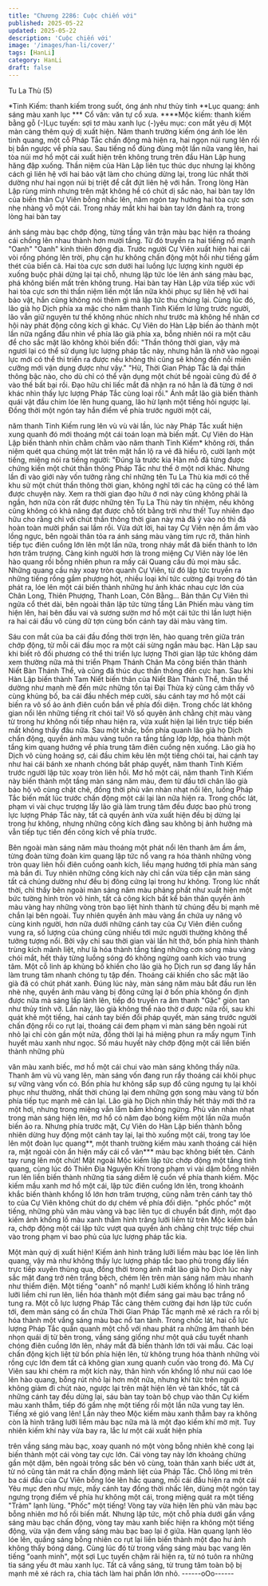```yaml
---
title: "Chương 2286: Cuộc chiến với"
published: 2025-05-22
updated: 2025-05-22
description: 'Cuộc chiến với'
image: '/images/han-li/cover/'
tags: [HanLi]
category: HanLi
draft: false
---
```


Tu La Thù (5)

*Tinh Kiếm: thanh kiếm trong suốt, óng ánh như thủy tinh
**Lục quang: ánh sáng màu xanh lục
*** Cổ văn: văn tự cổ xưa.
****Mộc kiếm: thanh kiếm bằng gỗ
(-)Lục tuyến: sợi tơ màu xanh lục
(-)yêu mục: con mắt yêu dị
Một màn càng thêm quỷ dị xuất hiện.
Năm thanh trường kiếm óng ánh lóe lên tinh quang, một cỗ Pháp
Tắc chấn động mà hiện ra, hai ngọn núi rung lên rồi bị bắn ngược
về phía sau.
Sau tiếng nổ đùng đùng một lần nữa vang lên, hai tòa núi mơ hồ
một cái xuất hiện trên không trung trên đầu Hàn Lập hung hăng
đập xuống.
Thần niệm của Hàn Lập liên tục thúc dục nhưng lại không cách gì
liên hệ với hai bảo vật làm cho chúng dừng lại, trong lúc nhất thời
dường như hai ngọn núi bị triệt để cắt đứt liên hệ với hắn.
Trong lòng Hàn Lập rùng mình nhưng trên mặt không hề có chút
dị sắc nào, hai bàn tay lớn của biến thân Cự Viên bỗng nhấc lên,
năm ngón tay hướng hai tòa cực sơn nhẹ nhàng vỗ một cái.
Trong nháy mắt khi hai bàn tay lớn đánh ra, trong lòng hai bàn tay

ánh sáng màu bạc chớp động, từng tầng vân trận màu bạc hiện
ra thoáng cái chồng lên nhau thành hơn mười tầng.
Từ đó truyền ra hai tiếng nổ mạnh "Oanh" "Oanh" kinh thiên động
địa.
Trước người Cự Viên xuất hiện hai cái vòi rồng phóng lên trời,
phụ cận hư không chấn động một hồi như tiếng gầm thét của biển
cả.
Hai tòa cực sơn dưới hai luồng lực lượng kinh người ép xuống
buộc phải dừng lại tại chỗ, nhưng lập tức lóe lên ánh sáng màu
bạc, phá không biến mất trên không trung.
Hai bàn tay Hàn Lập vừa tiếp xúc với hai tòa cực sơn thì thần
niệm liền một lần nữa khôi phục sự liên hệ với hai bảo vật, hắn
cũng không nói thêm gì mà lập tức thu chúng lại.
Cùng lúc đó, lão già họ Dịch phía xa mặc cho năm thanh Tinh
Kiếm lơ lửng trước người, lão vẫn giữ nguyên tư thế không nhúc
nhích như trước mà không hề nhân cơ hội này phát động công
kích gì khác.
Cự Viên do Hàn Lập biến ảo thành một lần nữa ngẩng đầu nhìn
về phía lão già phía xa, bỗng nhiên nói ra một câu để cho sắc mặt
lão không khỏi biến đổi:
"Thần thông thời gian, vậy mà ngươi lại có thể sử dụng lực lượng
pháp tắc này, nhưng hẳn là nhờ vào ngoại lực mới có thể thi triển
ra được nếu không thì cũng sẽ không đến nỗi miễn cưỡng mới
vận dụng được như vậy."
"Hừ, Thời Gian Pháp Tắc là đại thần thông bậc nào, cho dù chỉ có
thể vận dụng một chút bề ngoài cũng đủ để ở vào thế bất bại rồi.
Đạo hữu chỉ liếc mắt đã nhận ra nó hẳn là đã từng ở nơi khác
nhìn thấy lực lượng Pháp Tắc cùng loại rồi." Ánh mắt lão già biến
thành quái vật đầu chim lóe lên hung quang, lão hừ lạnh một tiếng
hỏi ngược lại.
Đồng thời một ngón tay hắn điểm về phía trước người một cái,

năm thanh Tinh Kiếm rung lên vù vù vài lần, lúc này Pháp Tắc
xuất hiện xung quanh đó mới thoáng một cái toán loạn mà biến
mất.
Cự Viên do Hàn Lập biến thành nhìn chằm chằm vào năm thanh
Tinh Kiếm* không rời, thần niệm quét qua chúng một lát trên mặt
hắn lộ ra vẻ đã hiểu rõ, cười lạnh một tiếng, miệng nói ra tiếng
người:
"Đúng là trước kia Hàn mỗ đã từng được chứng kiến một chút
thần thông Pháp Tắc như thế ở một nơi khác. Nhưng lần đi vào
giới này vốn tưởng rằng chỉ những tên Tu La Thù kia mới có thể
khu sử một chút thần thông thời gian, không nghĩ tới các hạ cũng
có thể làm được chuyện này. Xem ra thời gian đạo hữu ở nơi này
cũng không phải là ngắn, hơn nữa còn rất được những tên Tu La
Thù này tín nhiệm, nếu không cũng không có khả năng đạt được
chỗ tốt bằng trời như thế! Tuy nhiên đạo hữu cho rằng chỉ với
chút thần thông thời gian này mà đã ỷ vào nó thì đã hoàn toàn
mười phần sai lầm rồi.
Vừa dứt lời, hai tay Cự Viên nện ầm ầm vào lồng ngực, bên ngoài
thân tỏa ra ánh sáng màu vàng tím rực rỡ, thân hình tiếp tục điên
cuồng lớn lên một lần nữa, trong nháy mắt đã biến thành to lớn
hơn trăm trượng.
Càng kinh người hơn là trong miệng Cự Viên này lóe lên hào
quang rồi bỗng nhiên phun ra mấy cái Quang cầu đủ mọi màu
sắc.
Những quang cầu này xoay tròn quanh Cự Viên, từ đó lập tức
truyền ra những tiếng rồng gầm phượng hót, nhiều loại khí tức
cường đại trong đó tản phát ra, lóe lên một cái biến thành những
hư ảnh khác nhau cực lớn của Chân Long, Thiên Phượng, Thanh
Loan, Côn Bằng…
Bản thân Cự Viên thì ngửa cổ thét dài, bên ngoài thân lập tức
từng tầng Lân Phiến màu vàng tím hiện lên, hai bên đầu vai và
sương sườn mơ hồ một cái tức thì lần lượt hiện ra hai cái đầu vô
cùng dữ tợn cùng bốn cánh tay dài màu vàng tím.

Sáu con mắt của ba cái đầu đồng thời trợn lên, hào quang trên
giữa trán chớp động, từ mỗi cái đầu mọc ra một cái sừng ngắn
màu bạc.
Hàn Lập sau khi biết rõ đối phương có thể thi triển lực lượng Thời
gian lập tức không dám xem thường nữa mà thi triển Phạm
Thánh Chân Ma công biến thân thành Niết Bàn Thánh Thể, và
cũng đã thúc dục thần thông đến cực hạn.
Sau khi Hàn Lập biến thành Tam Niết biến thân của Niết Bàn
Thánh Thể, thân thể dường như mạnh mẽ đến mức những tồn tại
Đại Thừa kỳ cũng cảm thấy vô cùng khủng bố, ba cái đầu nhếch
mép cười, sáu cánh tay mơ hồ một cái biến ra vô số ảo ảnh điên
cuồn bắn về phía đối diện.
Trong chốc lát không gian nổi lên những tiếng rít chói tai!
Vô số quyên ảnh chằng chịt màu vàng từ trong hư không nối tiếp
nhau hiện ra, vừa xuất hiện lại liền trực tiếp biến mất không thấy
đâu nữa.
Sau một khắc, bốn phía quanh lão già họ Dịch chấn động, quyền
ảnh màu vàng tuôn ra tầng tầng lớp lớp, hóa thành một tầng kim
quang hướng về phía trung tâm điên cuồng nện xuống.
Lão già họ Dịch vô cùng hoảng sợ, cái đầu chim kêu lên một tiếng
chói tai, hai cánh tay như hai cái bánh xe nhanh chóng bắt pháp
quyết, năm thanh Tinh Kiếm trước người lập tức xoay tròn liên
hồi.
Mơ hồ một cái, năm thanh Tinh Kiếm này biến thành một tầng
màn sáng năm màu, đem từ đầu tới chân lão già bảo hộ vô cùng
chặt chẽ, đồng thời phù văn nhàn nhạt nổi lên, luồng Pháp Tắc
biến mất lúc trước chấn động một cái lại làn nữa hiện ra.
Trong chốc lát, phạm vi vài chục trượng lấy lão già làm trung tâm
đều được bao phủ trong lực lượng Pháp Tắc này, tất cả quyền
ảnh vừa xuất hiện đều bị dừng lại trong hư không, nhưng những
công kích đằng sau không bị ảnh hưởng mà vẫn tiếp tục tiến đến
công kích về phía trước.

Bên ngoài màn sáng năm màu thoáng một phát nổi lên thanh âm
ầm ầm, từng đoàn từng đoàn kim quang lập tức nổ vang ra hóa
thành những vòng tròn quay liên hồi điên cuồng oanh kích, liều
mạng hướng tới phía màn sáng mà bắn đi. Tuy nhiên những công
kích này chỉ cần vừa tiếp cận màn sáng tất cả chúng dường như
đều bị đông cứng lại trong hư không.
Trong lúc nhất thời, chỉ thấy bên ngoài màn sáng năm màu phảng
phất như xuất hiện một bức tường hình tròn vô hình, tất cả công
kích bất kể bản thân quyền ảnh màu vàng hay những vòng tròn
bạo liệt hình thành từ chúng đều bị mạnh mẽ chắn lại bên ngoài.
Tuy nhiên quyền ảnh màu vàng ẩn chứa uy năng vô cùng kinh
người, hơn nữa dưới những cánh tay của Cự Viên điên cuồng
vung ra, số lượng của chúng cũng nhiều tới mức người thường
không thể tưởng tượng nổi.
Bởi vậy chỉ sau thời gian vài lần hít thở, bốn phía hình thành trùng
kích mãnh liệt, như là hóa thành tầng tầng những cơn sóng màu
vàng chói mắt, hết thảy từng luồng sóng đó không ngừng oanh
kích vào trung tâm.
Một cỗ linh áp khủng bố khiến cho lão già họ Dịch run sợ đang lấy
hắn làm trung tâm nhanh chóng tụ tập đến.
Thoáng cái khiến cho sắc mặt lão già đã có chút phát xanh.
Đúng lúc này, màn sáng năm màu bắt đầu run lên nhè nhẹ, quyền
ảnh màu vàng bị đông cứng lại ở bốn phía không ổn định được
nữa mà sáng lấp lánh lên, tiếp đó truyền ra âm thanh "Gặc" giòn
tan như thủy tinh vỡ.
Lần này, lão già không thể nào thờ ơ được nữa rồi, sau khi quát
khẽ một tiếng, hai cánh tay biến đổi pháp quyết, màn sáng trước
người chấn động rồi co rụt lại, thoáng cái đem phạm vi màn sáng
bên ngoài rút nhỏ lại chỉ còn gần một nửa, đồng thời lại há miệng
phun ra mấy ngụm Tinh huyết màu xanh như ngọc.
Số máu huyết này chớp động một cái liền biến thành những phù

văn màu xanh biếc, mơ hồ một cái chui vào màn sáng không thấy
nữa.
Thanh âm vù vù vang lên, màn sáng vốn đang run rẩy thoáng cái
khôi phục sự vững vàng vốn có.
Bốn phía hư không sắp sụp đổ cũng ngưng tụ lại khôi phục như
thường, nhất thời chúng lại đem những gợn song màu vàng từ
bốn phía tiếp tục mạnh mẽ cản lại.
Lão già họ Dịch nhìn thấy hết thảy mới thở ra một hơi, nhưng
trong miệng vẫn lẩm bẩm không ngừng.
Phù văn nhàn nhạt trong màn sáng hiện lên, mơ hồ có năm đạo
bóng kiếm một lần nữa muốn biến ảo ra.
Nhưng phía trước mặt, Cự Viên do Hàn Lập biến thành bỗng
nhiên dừng huy động một cánh tay lại, lại thò xuống một cái, trong
tay lóe lên một đoàn lục quang**, một thanh trường kiếm màu
xanh thoáng cái hiện ra, mặt ngoài còn ẩn hiện mấy cái cổ văn***
màu bạc không biết tên.
Cánh tay rung lên một chút!
Mặt ngoài Mộc kiếm lập tức chớp động một tầng tinh quang, cùng
lúc đó Thiên Địa Nguyên Khí trong phạm vi vài dặm bỗng nhiên
run lên liền biến thành những tia sáng diễm lệ cuốn về phía thanh
kiếm.
Mộc kiếm mầu xanh mơ hồ một cái, lập tức điên cuồng lớn lên,
trong khoảnh khắc biến thành khổng lồ lớn hơn trăm trượng, cũng
nằm trên cánh tay thô to của Cự Viên không chút do dự chém về
phía đối diện.
"phốc phốc" một tiếng, những phù văn màu vàng và bạc liên tục
di chuyển bất định, một đạo kiếm ảnh khổng lồ màu xanh thẫm
hình trăng lưỡi liềm từ trên Mộc kiếm bắn ra, chớp động một cái
lập tức vượt qua quyền ảnh chằng chịt trực tiếp chui vào trong
phạm vi bao phủ của lực lượng pháp tắc kia.

Một màn quỷ dị xuất hiện!
Kiếm ảnh hình trăng lưỡi liềm màu bạc lóe lên linh quang, vậy mà
như không thấy lực lượng pháp tắc bao phủ trong đấy liền trực
tiếp xuyên thủng qua, đồng thời trong ánh mắt lão già họ Dịch lúc
này sắc mặt đang trở nên trắng bệch, chém lên trên màn sáng
năm màu nhanh như thiểm điện.
Một tiếng "oanh" nổ mạnh!
Lưỡi kiếm khổng lồ hình trăng lưỡi liềm chỉ run lên, liền hóa thành
một điểm sáng gai màu bạc trắng nổ tung ra.
Một cỗ lực lượng Pháp Tắc càng thêm cường đại hơn lập tức
cuốn tới, đem màn sáng có ẩn chứa Thời Gian Pháp Tắc mạnh
mẽ xé rách ra rồi bị hóa thành một vầng sáng màu bạc nổ tan
tành.
Trong chốc lát, hai cỗ lực lượng Pháp Tắc quấn quanh một chỗ
với nhau phát ra những âm thanh bén nhọn quái dị từ bên trong,
vầng sáng giống như một quả cầu tuyết nhanh chóng điên cuồng
lớn lên, nháy mắt đã biến thành lớn tới vài mẫu.
Các loại chấn động kịch liệt từ bốn phía hiện lên, từ không trung
hóa thành những vòi rồng cực lớn đem tất cả không gian xung
quanh cuốn vào trong đó.
Mà Cự Viên sau khi chém ra một kích này, thân hình vốn khổng lồ
như núi cao lóe lên hào quang, bỗng rút nhỏ lại hơn một nửa,
nhưng khí tức trên người không giảm đi chút nào, ngược lại trên
mặt hiện lên vẻ tàn khốc, tất cả những cánh tay đều dừng lại, sáu
bàn tay toàn bộ chụp vào thân Cự kiếm màu xanh thẫm, tiếp đó
gầm nhẹ một tiếng rồi một lần nữa vung tay lên.
Tiếng xé gió vang lên!
Lần này theo Mộc kiếm màu xanh thẫm bay ra không còn là hình
trăng lưỡi liềm màu bạc nữa mà là một đạo kiếm khí mờ mịt.
Tuy nhiên kiếm khí này vừa bay ra, lắc lư một cái xuất hiện phía

trên vầng sáng màu bạc, xoay quanh nó một vòng bỗng nhiên khẽ
cong lại biến thành một cái vòng tay cực lớn.
Cái vòng tay này lớn khoảng chừng gần một dặm, bên ngoài
trông sắc bén vô cùng, toàn thân xanh biếc ướt át, từ nó cũng tản
mát ra chấn động mãnh liệt của Pháp Tắc.
Chỗ lông mi trên ba cái đầu của Cự Viên bỗng lóe lên hắc quang,
mỗi cái đầu hiện ra một cái Yêu mục đen như mực, mấy cánh tay
đồng thời nhấc lên, dùng một ngón tay ngưng trọng điểm về phía
hư không một cái, trong miệng quát ra một tiếng "Trảm" lạnh lùng.
"Phốc" một tiếng!
Vòng tay vừa hiện lên phù văn màu bạc bỗng nhiên mơ hồ rồi
biến mất.
Nhưng lập tức, một chỗ phía dưới gần vầng sáng màu bạc chấn
động, vòng tay màu xanh biếc hiện ra không một tiếng động, vừa
vặn đem vầng sáng màu bạc bao lại ở giữa.
Hàn quang lạnh lẽo lóe lên, quầng sáng bỗng nhiên co rụt lại liền
biến thành một đạo hư ảnh không thấy bóng dáng.
Cùng lúc đó từ trong vầng sáng màu bạc vang lên tiếng "oanh
minh", một sợi Lục tuyến chậm rãi hiện ra, từ nó tuôn ra những tia
sáng yếu ớt màu xanh lục.
Tất cả vầng sáng, từ trung tâm toàn bộ bị mạnh mẽ xé rách ra,
chia tách làm hai phần lớn nhỏ.
------oOo------
